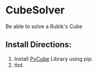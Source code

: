 # CubeSolver
Be able to solve a Rubik's Cube

## Install Directions:
1. Install [PyCube](https://github.com/adrianliaw/pycuber) Library using pip. 
2. tbd.
